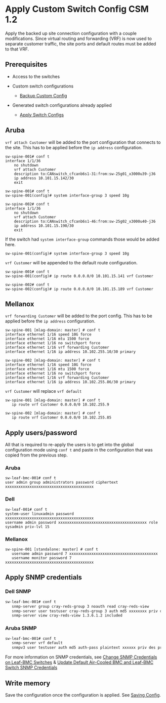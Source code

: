 # Apply Custom Switch Config CSM 1.2

Apply the backed up site connection configuration with a couple modifications. Since virtual routing and forwarding (VRF) is now used to separate customer traffic, the site ports and default routes must be added to that VRF.

## Prerequisites

- Access to the switches
- Custom switch configurations
  - [Backup Custom Config](backup_custom_config.md)

- Generated switch configurations already applied
  - [Apply Switch Configs](apply_switch_configs.md)

## Aruba

`vrf attach Customer` will be added to the port configuration that connects to the site. This has to be applied before the `ip address` configuration.

```
sw-spine-001# conf t
interface 1/1/36
    no shutdown
    vrf attach Customer
    description to:CANswitch_cfcanb6s1-31:from:sw-25g01_x3000u39-j36
    ip address 10.101.15.142/30
    exit
```

```
sw-spine-001# conf t
sw-spine-001(config)# system interface-group 3 speed 10g
```

```
sw-spine-002# conf t
interface 1/1/36
    no shutdown
    vrf attach Customer
    description to:CANswitch_cfcanb6s1-46:from:sw-25g02_x3000u40-j36
    ip address 10.101.15.190/30
    exit
```

If the switch had `system interface-group` commands those would be added here.

```
sw-spine-001(config)# system interface-group 3 speed 10g
```

`vrf Customer` will be appended to the default route configuration.

```
sw-spine-001# conf t
sw-spine-001(config)# ip route 0.0.0.0/0 10.101.15.141 vrf Customer
```

```
sw-spine-002# conf t
sw-spine-002(config)# ip route 0.0.0.0/0 10.101.15.189 vrf Customer
```

## Mellanox

`vrf forwarding Customer` will be added to the port config. This has to be applied before the `ip address` configuration.

```
sw-spine-001 [mlag-domain: master] # conf t
interface ethernet 1/16 speed 10G force
interface ethernet 1/16 mtu 1500 force
interface ethernet 1/16 no switchport force
interface ethernet 1/16 vrf forwarding Customer
interface ethernet 1/16 ip address 10.102.255.10/30 primary
```

```
sw-spine-002 [mlag-domain: master] # conf t
interface ethernet 1/16 speed 10G force
interface ethernet 1/16 mtu 1500 force
interface ethernet 1/16 no switchport force
interface ethernet 1/16 vrf forwarding Customer
interface ethernet 1/16 ip address 10.102.255.86/30 primary
```

`vrf Customer` will replace `vrf default`

```
sw-spine-001 [mlag-domain: master] # conf t
   ip route vrf Customer 0.0.0.0/0 10.102.255.9
```

```
sw-spine-002 [mlag-domain: master] # conf t
   ip route vrf Customer 0.0.0.0/0 10.102.255.85
```

## Apply users/password

All that is required to re-apply the users is to get into the global configuration mode using `conf t` and paste in the configuration that was copied from the previous step.

### Aruba

```
sw-leaf-bmc-001# conf t
user admin group administrators password ciphertext xxxxxxxxxxxxxxxxxxxxxxxxxxxxxxxxxxxxxxxx
```

### Dell

```
sw-leaf-001# conf t
system-user linuxadmin password xxxxxxxxxxxxxxxxxxxxxxxxxxxxxxxxxxxxxxxx
username admin password xxxxxxxxxxxxxxxxxxxxxxxxxxxxxxxxxxxxxxxx role sysadmin priv-lvl 15
```

### Mellanox

```
sw-spine-001 [standalone: master] # conf t
   username admin password 7 xxxxxxxxxxxxxxxxxxxxxxxxxxxxxxxxxxxxxxxx
   username monitor password 7 xxxxxxxxxxxxxxxxxxxxxxxxxxxxxxxxxxxxxxxx
```

## Apply SNMP credentials

### Dell SNMP

```bash
sw-leaf-bmc-001# conf t
   snmp-server group cray-reds-group 3 noauth read cray-reds-view
   snmp-server user testuser cray-reds-group 3 auth md5 xxxxxxxx priv des xxxxxxx
   snmp-server view cray-reds-view 1.3.6.1.2 included
```

### Aruba SNMP

```bash
sw-leaf-bmc-001# conf t
   snmp-server vrf default
   snmpv3 user testuser auth md5 auth-pass plaintext xxxxxx priv des priv-pass plaintext xxxxx
```

For more information on SNMP credentials, see [Change SNMP Credentials on Leaf-BMC Switches](../../../operations/security_and_authentication/Change_SNMP_Credentials_on_Leaf_BMC_Switches.md) & [Update Default Air-Cooled BMC and Leaf-BMC Switch SNMP Credentials](../../../operations/security_and_authentication/Change_SNMP_Credentials_on_Leaf_BMC_Switches.md)

## Write memory

Save the configuration once the configuration is applied. See [Saving Config](saving_config.md).

